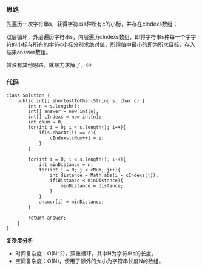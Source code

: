 ### 思路
先遍历一次字符串s，获得字符串s种所有c的小标，并存在cIndexs数组；

双层循环，外层遍历字符串s，内层遍历cIndexs数组，即将字符串s种每一个字字符的小标与所有的字符c小标分别求绝对值，所得值中最小的即为所求目标，存入结果answer数组。

暂没有其他思路，就暴力求解了。😥


### 代码


```
class Solution {
    public int[] shortestToChar(String s, char c) {
        int n = s.length();
        int[] answer = new int[n];
        int[] cIndexs = new int[n];
        int cNum = 0;
        for(int i = 0; i < s.length(); i++){
            if(s.charAt(i) == c){
                cIndexs[cNum++] = i;
            }
        }

        for(int i = 0; i < s.length(); i++){
            int minDistance = n;
            for(int j = 0; j < cNum; j++){
                int distance = Math.abs(i - cIndexs[j]);
                if(distance < minDistance){
                    minDistance = distance;
                }
            }
            answer[i] = minDistance;
        }

        return answer;
    }
}
```

**复杂度分析**
- 时间复杂度：O(N^2)，双重循环，其中N为字符串s的长度。
- 空间复杂度：O(N)，使用了额外的大小为字符串长度N的数组。
